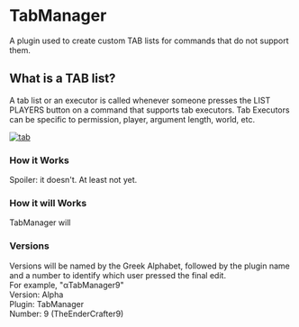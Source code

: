 # TabManager
A plugin used to create custom TAB lists for commands that do not support them.

## What is a TAB list?
A tab list or an executor is called whenever someone presses the LIST PLAYERS button on a command that supports
tab executors. Tab Executors can be specific to permission, player, argument length, world, etc.

<a href="https://ibb.co/cOp6N5"><img src="https://preview.ibb.co/cbWLh5/tab.gif" alt="tab" border="0" /></a>

### How it Works
Spoiler: it doesn't. At least not yet.

### How it will Works
TabManager will

### Versions
Versions will be named by the Greek Alphabet, followed by the plugin name and a number to identify which user pressed the final edit.
<br>
For example, "αTabManager9"
<br>
Version: Alpha
<br>
Plugin: TabManager
<br>
Number: 9 (TheEnderCrafter9)
